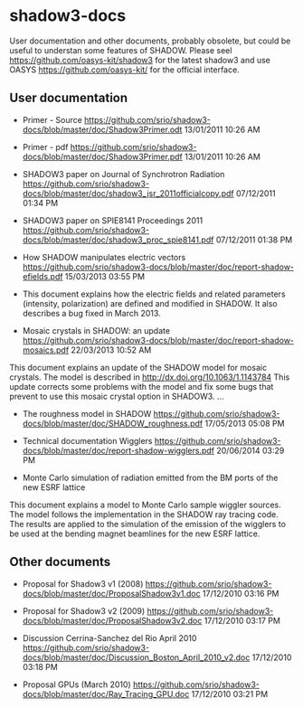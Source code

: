 # shadow3-docs

User documentation and other documents, probably obsolete, but could be useful to understan some features of SHADOW. Please seel https://github.com/oasys-kit/shadow3 for the latest shadow3 and use OASYS https://github.com/oasys-kit/ for the official interface. 

User documentation
------------------
- Primer - Source https://github.com/srio/shadow3-docs/blob/master/doc/Shadow3Primer.odt
13/01/2011 10:26 AM

- Primer - pdf https://github.com/srio/shadow3-docs/blob/master/doc/Shadow3Primer.pdf
13/01/2011 10:26 AM

- SHADOW3 paper on Journal of Synchrotron Radiation https://github.com/srio/shadow3-docs/blob/master/doc/shadow3_jsr_2011officialcopy.pdf
07/12/2011 01:34 PM

- SHADOW3 paper on SPIE8141 Proceedings 2011 https://github.com/srio/shadow3-docs/blob/master/doc/shadow3_proc_spie8141.pdf
07/12/2011 01:38 PM

- How SHADOW manipulates electric vectors https://github.com/srio/shadow3-docs/blob/master/doc/report-shadow-efields.pdf
15/03/2013 03:55 PM

- This document explains how the electric fields and related parameters
(intensity, polarization) are defined and modified in SHADOW. It also
describes a bug fixed in March 2013.

- Mosaic crystals in SHADOW: an update https://github.com/srio/shadow3-docs/blob/master/doc/report-shadow-mosaics.pdf
22/03/2013 10:52 AM

This document explains an update of the SHADOW model for mosaic
crystals. The model is described in http://dx.doi.org/10.1063/1.1143784
 This update corrects some problems with the model and fix some bugs
that prevent to use this mosaic crystal option in SHADOW3. ...

- The roughness model in SHADOW https://github.com/srio/shadow3-docs/blob/master/doc/SHADOW_roughness.pdf
17/05/2013 05:08 PM

- Technical documentation Wigglers https://github.com/srio/shadow3-docs/blob/master/doc/report-shadow-wigglers.pdf
20/06/2014 03:29 PM

- Monte Carlo simulation of radiation emitted from the BM ports of the new
ESRF lattice

This document explains a model to Monte Carlo sample wiggler sources.
The model follows the implementation
in the SHADOW ray tracing code. The results are applied to the
simulation of the emission of the wigglers to be used at the bending
magnet beamlines for the new ESRF lattice.


Other documents 
---------------
- Proposal for Shadow3 v1 (2008) https://github.com/srio/shadow3-docs/blob/master/doc/ProposalShadow3v1.doc
17/12/2010 03:16 PM

- Proposal for Shadow3 v2 (2009) https://github.com/srio/shadow3-docs/blob/master/doc/ProposalShadow3v2.doc
17/12/2010 03:17 PM

- Discussion Cerrina-Sanchez del Rio April 2010 https://github.com/srio/shadow3-docs/blob/master/doc/Discussion_Boston_April_2010_v2.doc
17/12/2010 03:18 PM

- Proposal GPUs (March 2010) https://github.com/srio/shadow3-docs/blob/master/doc/Ray_Tracing_GPU.doc
17/12/2010 03:21 PM

